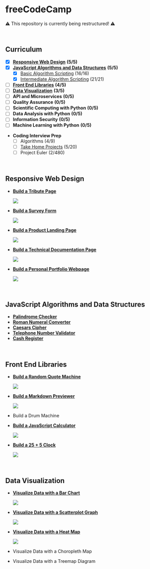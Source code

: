 # freeCodeCamp

:warning: This repository is currently being restructured! :warning:

&nbsp;

## Curriculum

- [x] [**Responsive Web Design**](https://github.com/b0mh0lt/freeCodeCamp#responsive-web-design) **(5/5)**
- [x] [**JavaScript Algorithms and Data Structures**](https://github.com/b0mh0lt/freeCodeCamp#javascript-algorithms-and-data-structures) **(5/5)**
  - [x] [Basic Algorithm Scripting](https://github.com/b0mh0lt/freeCodeCamp/tree/master/js_algorithms_and_data_structures/basic_algorithm_scripting) (16/16)
  - [x] [Intermediate Algorithm Scripting](https://github.com/b0mh0lt/freeCodeCamp/tree/master/js_algorithms_and_data_structures/intermediate_algorithm_scripting) (21/21)
- [ ] [**Front End Libraries**](https://github.com/b0mh0lt/freeCodeCamp#front-end-libraries) **(4/5)**
- [ ] [**Data Visualization**](https://github.com/b0mh0lt/freeCodeCamp#data-visualization) **(3/5)**
- [ ] **API and Microservices** **(0/5)**
- [ ] **Quality Assurance** **(0/5)**
- [ ] **Scientific Computing with Python** **(0/5)**
- [ ] **Data Analysis with Python** **(0/5)**
- [ ] **Information Security** **(0/5)**
- [ ] **Machine Learning with Python** **(0/5)**
- **Coding Interview Prep**
  - [ ] Algorithms (4/9)
  - [ ] [Take Home Projects](https://github.com/b0mh0lt/freeCodeCamp/tree/master/coding_interview_prep/take_home_projects) (5/20)
  - [ ] Project Euler (2/480)

&nbsp;

## Responsive Web Design

- [**Build a Tribute Page**](https://b0mh0lt.github.io/freeCodeCamp/responsive_web_design/tribute_page)

  [![](_assets/README/tribute_page.png)](https://b0mh0lt.github.io/freeCodeCamp/responsive_web_design/tribute_page)

- [**Build a Survey Form**](https://b0mh0lt.github.io/freeCodeCamp/responsive_web_design/survey_form)

  [![](_assets/README/survey_form.png)](https://b0mh0lt.github.io/freeCodeCamp/responsive_web_design/survey_form)

- [**Build a Product Landing Page**](https://b0mh0lt.github.io/freeCodeCamp/responsive_web_design/landing_page)

  [![](_assets/README/landing_page.png)](https://b0mh0lt.github.io/freeCodeCamp/responsive_web_design/landing_page)

- [**Build a Technical Documentation Page**](https://b0mh0lt.github.io/freeCodeCamp/responsive_web_design/documentation_page)

  [![](_assets/README/documentation_page.png)](https://b0mh0lt.github.io/freeCodeCamp/responsive_web_design/documentation_page)

- [**Build a Personal Portfolio Webpage**](https://b0mh0lt.github.io/freeCodeCamp/responsive_web_design/personal_portfolio)

  [![](_assets/README/personal_portfolio.png)](https://b0mh0lt.github.io/freeCodeCamp/responsive_web_design/personal_portfolio)

&nbsp;

## JavaScript Algorithms and Data Structures

- [**Palindrome Checker**](https://github.com/b0mh0lt/freeCodeCamp/tree/master/js_algorithms_and_data_structures/palindrome_checker.js)
- [**Roman Numeral Converter**](https://github.com/b0mh0lt/freeCodeCamp/tree/master/js_algorithms_and_data_structures/roman_numeral_converter.js)
- [**Caesars Cipher**](https://github.com/b0mh0lt/freeCodeCamp/tree/master/js_algorithms_and_data_structures/caesars_cipher.js)
- [**Telephone Number Validator**](https://github.com/b0mh0lt/freeCodeCamp/tree/master/js_algorithms_and_data_structures/telephone_number_validator.js)
- [**Cash Register**](https://github.com/b0mh0lt/freeCodeCamp/tree/master/js_algorithms_and_data_structures/cash_register.js)

&nbsp;

## Front End Libraries

- [**Build a Random Quote Machine**](https://b0mh0lt.github.io/freeCodeCamp/front_end_libraries/random_quote_machine)

  [![](_assets/README/random_quote_machine.png)](https://b0mh0lt.github.io/freeCodeCamp/front_end_libraries/random_quote_machine)

- [**Build a Markdown Previewer**](https://b0mh0lt.github.io/freeCodeCamp/front_end_libraries/markdown_previewer)

  [![](_assets/README/markdown_previewer.png)](https://b0mh0lt.github.io/freeCodeCamp/front_end_libraries/markdown_previewer)

- Build a Drum Machine

- [**Build a JavaScript Calculator**](https://b0mh0lt.github.io/freeCodeCamp/front_end_libraries/js_calculator)

  [![](_assets/README/js_calculator.png)](https://b0mh0lt.github.io/freeCodeCamp/front_end_libraries/js_calculator)

- [**Build a 25 + 5 Clock**](https://b0mh0lt.github.io/freeCodeCamp/front_end_libraries/25_5_clock)

  [![](_assets/README/pomodoro_clock.png)](https://b0mh0lt.github.io/freeCodeCamp/front_end_libraries/25_5_clock)

&nbsp;

## Data Visualization

- [**Visualize Data with a Bar Chart**](https://b0mh0lt.github.io/freeCodeCamp/data_visualization/bar_chart)

  [![](_assets/README/bar_chart.png)](https://b0mh0lt.github.io/freeCodeCamp/data_visualization/bar_chart)

- [**Visualize Data with a Scatterplot Graph**](https://b0mh0lt.github.io/freeCodeCamp/data_visualization/scatter_plot)

  [![](_assets/README/scatter_plot.png)](https://b0mh0lt.github.io/freeCodeCamp/data_visualization/scatter_plot)

- [**Visualize Data with a Heat Map**](https://b0mh0lt.github.io/freeCodeCamp/data_visualization/heat_map)

  [![](_assets/README/heat_map.png)](https://b0mh0lt.github.io/freeCodeCamp/data_visualization/heat_map)

- Visualize Data with a Choropleth Map

- Visualize Data with a Treemap Diagram

